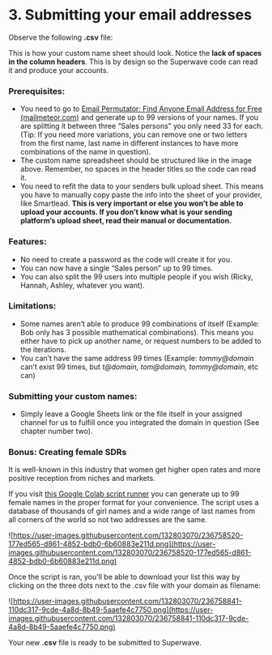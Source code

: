 # 3. Submitting your email addresses

Observe the following **.csv** file:

This is how your custom name sheet should look. Notice the **lack of spaces in the column headers**. This is by design so the Superwave code can read it and produce your accounts.

### Prerequisites:

* You need to go to [Email Permutator: Find Anyone Email Address for Free (mailmeteor.com)](https://mailmeteor.com/email-permutator) and generate up to 99 versions of your names. If you are splitting it between three “Sales persons” you only need 33 for each. (Tip: If you need more variations, you can remove one or two letters from the first name, last name in different instances to have more combinations of the name in question).
* The custom name spreadsheet should be structured like in the image above. Remember, no spaces in the header titles so the code can read it.
* You need to refit the data to your senders bulk upload sheet. This means you have to manually copy paste the info into the sheet of your provider, like Smartlead. **This is very important or else you won’t be able to upload your accounts. If you don’t know what is your sending platform’s upload sheet, read their manual or documentation.**

### Features:

* No need to create a password as the code will create it for you.
* You can now have a single “Sales person” up to 99 times.
* You can also split the 99 users into multiple people if you wish (Ricky, Hannah, Ashley, whatever you want).

### **Limitations:**

* Some names aren’t able to produce 99 combinations of itself (Example: Bob only has 3 possible mathematical combinations). This means you either have to pick up another name, or request numbers to be added to the iterations.
* You can’t have the same address 99 times (Example: _tommy@domain_ can’t exist 99 times, but _t@domain, tom@domain, tommy@domain_, etc can)

### Submitting your custom names:

* Simply leave a Google Sheets link or the file itself in your assigned channel for us to fulfill once you integrated the domain in question (See chapter number two).

### Bonus: Creating female SDRs

It is well-known in this industry that women get higher open rates and more positive reception from niches and markets.

If you visit [this Google Colab script runner](https://colab.research.google.com/drive/16qEkncssjxK\_IjsKkZAnV2j2wdhKQydn?usp=sharing) you can generate up to 99 female names in the proper format for your convenience. The script uses a database of thousands of girl names and a wide range of last names from all corners of the world so not two addresses are the same.

![https://user-images.githubusercontent.com/132803070/236758520-177ed565-d861-4852-bdb0-6b60883e211d.png](https://user-images.githubusercontent.com/132803070/236758520-177ed565-d861-4852-bdb0-6b60883e211d.png)

Once the script is ran, you'll be able to download your list this way by clicking on the three dots next to the .csv file with your domain as filename:

![https://user-images.githubusercontent.com/132803070/236758841-110dc317-9cde-4a8d-8b49-5aaefe4c7750.png](https://user-images.githubusercontent.com/132803070/236758841-110dc317-9cde-4a8d-8b49-5aaefe4c7750.png)

Your new **.csv** file is ready to be submitted to Superwave.
